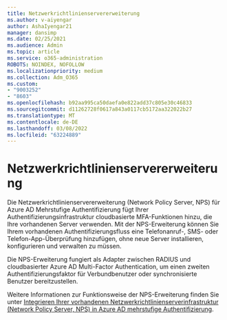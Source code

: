 ```yaml
---
title: Netzwerkrichtlinienservererweiterung
ms.author: v-aiyengar
author: AshaIyengar21
manager: dansimp
ms.date: 02/25/2021
ms.audience: Admin
ms.topic: article
ms.service: o365-administration
ROBOTS: NOINDEX, NOFOLLOW
ms.localizationpriority: medium
ms.collection: Adm_O365
ms.custom:
- "9003252"
- "8603"
ms.openlocfilehash: b92aa995ca50daefa0e822add37c805e30c46833
ms.sourcegitcommit: d11262728f0617a843a0117cb5172aa322022b27
ms.translationtype: MT
ms.contentlocale: de-DE
ms.lasthandoff: 03/08/2022
ms.locfileid: "63224889"
---
```

# <a name="network-policy-server-extension"></a>Netzwerkrichtlinienservererweiterung

Die Netzwerkrichtlinienservererweiterung (Network Policy Server, NPS) für Azure AD Mehrstufige Authentifizierung fügt Ihrer Authentifizierungsinfrastruktur cloudbasierte MFA-Funktionen hinzu, die Ihre vorhandenen Server verwenden. Mit der NPS-Erweiterung können Sie Ihrem vorhandenen Authentifizierungsfluss eine Telefonanruf-, SMS- oder Telefon-App-Überprüfung hinzufügen, ohne neue Server installieren, konfigurieren und verwalten zu müssen.

Die NPS-Erweiterung fungiert als Adapter zwischen RADIUS und cloudbasierter Azure AD Multi-Factor Authentication, um einen zweiten Authentifizierungsfaktor für Verbundbenutzer oder synchronisierte Benutzer bereitzustellen.

Weitere Informationen zur Funktionsweise der NPS-Erweiterung finden Sie unter [Integrieren Ihrer vorhandenen Netzwerkrichtlinienserverinfrastruktur (Network Policy Server, NPS) in Azure AD mehrstufige Authentifizierung](https://docs.microsoft.com/azure/active-directory/authentication/howto-mfa-nps-extension).
